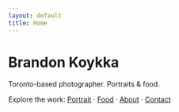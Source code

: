 ```yaml
---
layout: default
title: Home
---
```


# Brandon Koykka

Toronto-based photographer. Portraits & food.

Explore the work: [Portrait](/portrait/) · [Food](/food/) · [About](/about/) · [Contact](/contact/)